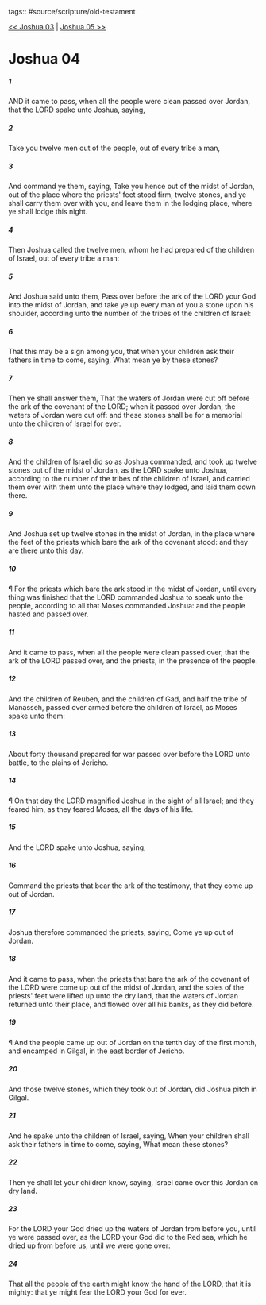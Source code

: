tags:: #source/scripture/old-testament

[<< Joshua 03](/Old_Testament/06_Joshua/Joshua_03.md) | [Joshua 05 >>](/Old_Testament/06_Joshua/Joshua_05.md)

# Joshua 04

##### 1

AND it came to pass, when all the people were clean passed over Jordan, that the LORD spake unto Joshua, saying,

##### 2

Take you twelve men out of the people, out of every tribe a man,

##### 3

And command ye them, saying, Take you hence out of the midst of Jordan, out of the place where the priests' feet stood firm, twelve stones, and ye shall carry them over with you, and leave them in the lodging place, where ye shall lodge this night.

##### 4

Then Joshua called the twelve men, whom he had prepared of the children of Israel, out of every tribe a man:

##### 5

And Joshua said unto them, Pass over before the ark of the LORD your God into the midst of Jordan, and take ye up every man of you a stone upon his shoulder, according unto the number of the tribes of the children of Israel:

##### 6

That this may be a sign among you, that when your children ask their fathers in time to come, saying, What mean ye by these stones?

##### 7

Then ye shall answer them, That the waters of Jordan were cut off before the ark of the covenant of the LORD; when it passed over Jordan, the waters of Jordan were cut off: and these stones shall be for a memorial unto the children of Israel for ever.

##### 8

And the children of Israel did so as Joshua commanded, and took up twelve stones out of the midst of Jordan, as the LORD spake unto Joshua, according to the number of the tribes of the children of Israel, and carried them over with them unto the place where they lodged, and laid them down there.

##### 9

And Joshua set up twelve stones in the midst of Jordan, in the place where the feet of the priests which bare the ark of the covenant stood: and they are there unto this day.

##### 10

¶ For the priests which bare the ark stood in the midst of Jordan, until every thing was finished that the LORD commanded Joshua to speak unto the people, according to all that Moses commanded Joshua: and the people hasted and passed over.

##### 11

And it came to pass, when all the people were clean passed over, that the ark of the LORD passed over, and the priests, in the presence of the people.

##### 12

And the children of Reuben, and the children of Gad, and half the tribe of Manasseh, passed over armed before the children of Israel, as Moses spake unto them:

##### 13

About forty thousand prepared for war passed over before the LORD unto battle, to the plains of Jericho.

##### 14

¶ On that day the LORD magnified Joshua in the sight of all Israel; and they feared him, as they feared Moses, all the days of his life.

##### 15

And the LORD spake unto Joshua, saying,

##### 16

Command the priests that bear the ark of the testimony, that they come up out of Jordan.

##### 17

Joshua therefore commanded the priests, saying, Come ye up out of Jordan.

##### 18

And it came to pass, when the priests that bare the ark of the covenant of the LORD were come up out of the midst of Jordan, and the soles of the priests' feet were lifted up unto the dry land, that the waters of Jordan returned unto their place, and flowed over all his banks, as they did before.

##### 19

¶ And the people came up out of Jordan on the tenth day of the first month, and encamped in Gilgal, in the east border of Jericho.

##### 20

And those twelve stones, which they took out of Jordan, did Joshua pitch in Gilgal.

##### 21

And he spake unto the children of Israel, saying, When your children shall ask their fathers in time to come, saying, What mean these stones?

##### 22

Then ye shall let your children know, saying, Israel came over this Jordan on dry land.

##### 23

For the LORD your God dried up the waters of Jordan from before you, until ye were passed over, as the LORD your God did to the Red sea, which he dried up from before us, until we were gone over:

##### 24

That all the people of the earth might know the hand of the LORD, that it is mighty: that ye might fear the LORD your God for ever.
